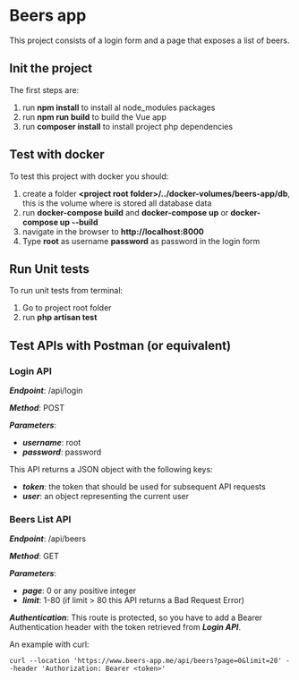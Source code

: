# Beers app
This project consists of a login form and a page that exposes a list of beers.

## Init the project ##
The first steps are:
1) run **npm install** to install al node_modules packages
2) run **npm run build** to build the Vue app
3) run **composer install** to install project php dependencies

## Test with docker ##
To test this project with docker you should:
1) create a folder **&lt;project root folder&gt;/../docker-volumes/beers-app/db**, this is the volume 
   where is stored all database data
2) run **docker-compose build** and **docker-compose up** or **docker-compose up --build**
3) navigate in the browser to **http://localhost:8000**
4) Type **root** as username **password** as password in the login form

## Run Unit tests ##
To run unit tests from terminal:
1) Go to project root folder
2) run **php artisan test**

## Test APIs with Postman (or equivalent) ##
### Login API ###
***Endpoint***: /api/login

***Method***: POST

***Parameters***:
 - ***username***: root
 - ***password***: password

This API returns a JSON object with the following keys:
 - ***token***: the token that should be used for subsequent API requests
 - ***user***: an object representing the current user

### Beers List API ###
***Endpoint***: /api/beers

***Method***: GET

***Parameters***:
 - ***page***: 0 or any positive integer
 - ***limit***: 1-80 (if limit > 80 this API returns a Bad Request Error)

***Authentication***:
This route is protected, so you have to add a Bearer Authentication header with the token retrieved from ***Login API***.

An example with curl:
```
curl --location 'https://www.beers-app.me/api/beers?page=0&limit=20' --header 'Authorization: Bearer <token>'
```
